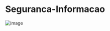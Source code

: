 # Seguranca-Informacao

![image](https://github.com/Isabellaftavares/Seguranca-Informacao/assets/149580770/8d999cbf-ff57-481d-9db9-e4af8494cd9b)
